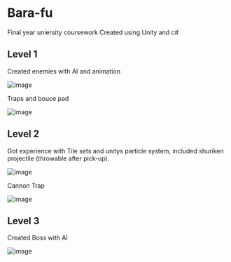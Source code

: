 # Bara-fu
Final year uniersity coursework
Created using Unity and c#

## Level 1
Created enemies with AI and animation

![image](https://user-images.githubusercontent.com/61838026/204136175-7e39bfe6-8623-4505-92cc-67bfdc69a757.png)

Traps and bouce pad

![image](https://user-images.githubusercontent.com/61838026/204136188-c7e88924-f91c-4b7a-a7e5-d55abc1b7607.png)

## Level 2
Got experience with Tile sets and unitys particle system, included shuriken projectile (throwable after  pick-up).

![image](https://user-images.githubusercontent.com/61838026/204136199-104f523f-6326-4651-8eba-84059ed649bf.png)

Cannon Trap

![image](https://user-images.githubusercontent.com/61838026/204136206-5039f40c-037e-4d93-b772-530d38276cdb.png)

## Level 3
Created Boss with AI

![image](https://user-images.githubusercontent.com/61838026/204136218-868a2bbb-b869-4854-8347-a5de3914f494.png)
